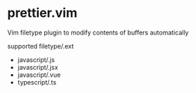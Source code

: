 # prettier.vim

Vim filetype plugin to modify contents of buffers automatically

supported filetype/.ext

- javascript/.js
- javascript/.jsx
- javascript/.vue
- typescript/.ts
